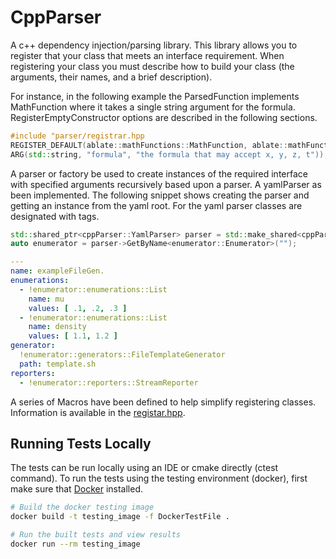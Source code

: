 # CppParser
A c++ dependency injection/parsing library.  This library allows you to register that your class that meets an interface requirement.  When registering your class you must describe how to build your class (the arguments, their names, and a brief description).  

For instance, in the following example the ParsedFunction implements MathFunction where it takes a single string argument for the formula. RegisterEmptyConstructor options are described in the following sections.

```c++
#include "parser/registrar.hpp
REGISTER_DEFAULT(ablate::mathFunctions::MathFunction, ablate::mathFunctions::ParsedFunction, "a string based function to be parsed with muparser",
ARG(std::string, "formula", "the formula that may accept x, y, z, t"));
```
A parser or factory be used to create instances of the required interface with specified arguments recursively based upon a parser.  A yamlParser as been implemented.  The following snippet shows creating the parser and getting an instance from the yaml root.  For the yaml parser classes are designated with tags.

```c++
std::shared_ptr<cppParser::YamlParser> parser = std::make_shared<cppParser::YamlParser>(inputFilePath);
auto enumerator = parser->GetByName<enumerator::Enumerator>("");
```

```yaml
---
name: exampleFileGen.
enumerations:
  - !enumerator::enumerations::List
    name: mu
    values: [ .1, .2, .3 ]
  - !enumerator::enumerations::List
    name: density
    values: [ 1.1, 1.2 ]
generator:
  !enumerator::generators::FileTemplateGenerator
  path: template.sh
reporters:
  - !enumerator::reporters::StreamReporter

```

A series of Macros have been defined to help simplify registering classes.  Information is available in the [registar.hpp](src/registrar.hpp).

## Running Tests Locally
The tests can be run locally using an IDE or cmake directly (ctest command).  To run the tests using the testing environment (docker), first make sure that [Docker](https://www.docker.com) installed.

```bash
# Build the docker testing image
docker build -t testing_image -f DockerTestFile .

# Run the built tests and view results
docker run --rm testing_image 

```